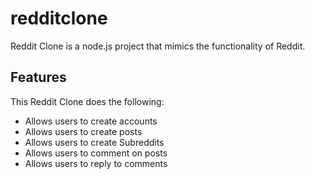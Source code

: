 # redditclone
Reddit Clone is a node.js project that mimics the functionality of Reddit.

## Features
This Reddit Clone does the following:
- Allows users to create accounts
- Allows users to create posts
- Allows users to create Subreddits
- Allows users to comment on posts
- Allows users to reply to comments
